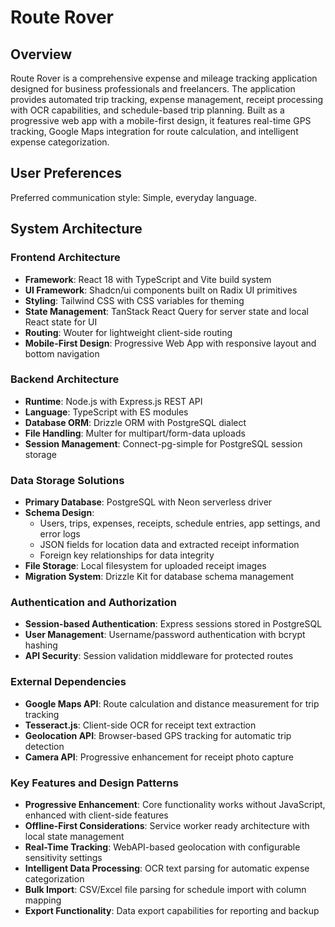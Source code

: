 # Route Rover

## Overview

Route Rover is a comprehensive expense and mileage tracking application designed for business professionals and freelancers. The application provides automated trip tracking, expense management, receipt processing with OCR capabilities, and schedule-based trip planning. Built as a progressive web app with a mobile-first design, it features real-time GPS tracking, Google Maps integration for route calculation, and intelligent expense categorization.

## User Preferences

Preferred communication style: Simple, everyday language.

## System Architecture

### Frontend Architecture
- **Framework**: React 18 with TypeScript and Vite build system
- **UI Framework**: Shadcn/ui components built on Radix UI primitives
- **Styling**: Tailwind CSS with CSS variables for theming
- **State Management**: TanStack React Query for server state and local React state for UI
- **Routing**: Wouter for lightweight client-side routing
- **Mobile-First Design**: Progressive Web App with responsive layout and bottom navigation

### Backend Architecture
- **Runtime**: Node.js with Express.js REST API
- **Language**: TypeScript with ES modules
- **Database ORM**: Drizzle ORM with PostgreSQL dialect
- **File Handling**: Multer for multipart/form-data uploads
- **Session Management**: Connect-pg-simple for PostgreSQL session storage

### Data Storage Solutions
- **Primary Database**: PostgreSQL with Neon serverless driver
- **Schema Design**: 
  - Users, trips, expenses, receipts, schedule entries, app settings, and error logs
  - JSON fields for location data and extracted receipt information
  - Foreign key relationships for data integrity
- **File Storage**: Local filesystem for uploaded receipt images
- **Migration System**: Drizzle Kit for database schema management

### Authentication and Authorization
- **Session-based Authentication**: Express sessions stored in PostgreSQL
- **User Management**: Username/password authentication with bcrypt hashing
- **API Security**: Session validation middleware for protected routes

### External Dependencies
- **Google Maps API**: Route calculation and distance measurement for trip tracking
- **Tesseract.js**: Client-side OCR for receipt text extraction
- **Geolocation API**: Browser-based GPS tracking for automatic trip detection
- **Camera API**: Progressive enhancement for receipt photo capture

### Key Features and Design Patterns
- **Progressive Enhancement**: Core functionality works without JavaScript, enhanced with client-side features
- **Offline-First Considerations**: Service worker ready architecture with local state management
- **Real-Time Tracking**: WebAPI-based geolocation with configurable sensitivity settings
- **Intelligent Data Processing**: OCR text parsing for automatic expense categorization
- **Bulk Import**: CSV/Excel file parsing for schedule import with column mapping
- **Export Functionality**: Data export capabilities for reporting and backup
